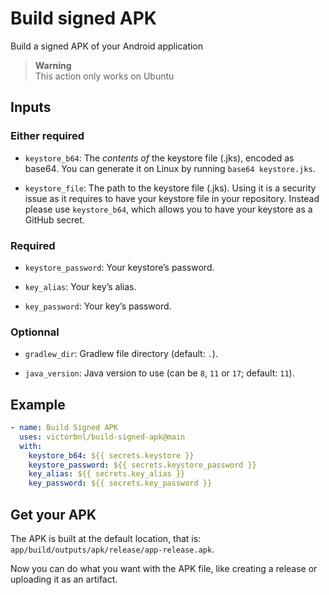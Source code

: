 # Build signed APK

Build a signed APK of your Android application

> **Warning**  
> This action only works on Ubuntu

## Inputs

### Either required

- `keystore_b64`: The _contents of_ the keystore file (.jks), encoded as base64. You can generate it on Linux by running `base64 keystore.jks`.

- `keystore_file`: The path to the keystore file (.jks). Using it is a security issue as it requires to have your keystore file in your repository. Instead please use `keystore_b64`, which allows you to have your keystore as a GitHub secret.

### Required

- `keystore_password`: Your keystore’s password.

- `key_alias`: Your key’s alias.

- `key_password`: Your key’s password.

### Optionnal

- `gradlew_dir`: Gradlew file directory (default: `.`).

- `java_version`: Java version to use (can be `8`, `11` or `17`; default: `11`).

## Example

```yaml
- name: Build Signed APK
  uses: victorbnl/build-signed-apk@main
  with:
    keystore_b64: ${{ secrets.keystore }}
    keystore_password: ${{ secrets.keystore_password }}
    key_alias: ${{ secrets.key_alias }}
    key_password: ${{ secrets.key_password }}
```

## Get your APK

The APK is built at the default location, that is: `app/build/outputs/apk/release/app-release.apk`.

Now you can do what you want with the APK file, like creating a release or uploading it as an artifact.
